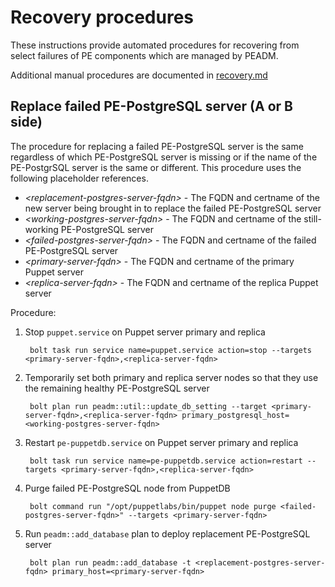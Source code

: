 # Recovery procedures

These instructions provide automated procedures for recovering from select failures of PE components which are managed by PEADM.

Additional manual procedures are documented in [recovery.md](recovery.md)

## Replace failed PE-PostgreSQL server (A or B side)

The procedure for replacing a failed PE-PostgreSQL server is the same regardless of which PE-PostgreSQL server is missing or if the name of the PE-PostgrSQL server is the same or different. This procedure uses the following placeholder references.

* _\<replacement-postgres-server-fqdn\>_ - The FQDN and certname of the new server being brought in to replace the failed PE-PostgreSQL server
* _\<working-postgres-server-fqdn\>_ - The FQDN and certname of the still-working PE-PostgreSQL server
* _\<failed-postgres-server-fqdn\>_ - The FQDN and certname of the failed PE-PostgreSQL server
* _\<primary-server-fqdn\>_ - The FQDN and certname of the primary Puppet server
* _\<replica-server-fqdn\>_ - The FQDN and certname of the replica Puppet server

Procedure:

1. Stop `puppet.service` on Puppet server primary and replica

        bolt task run service name=puppet.service action=stop --targets <primary-server-fqdn>,<replica-server-fqdn>

2. Temporarily set both primary and replica server nodes so that they use the remaining healthy PE-PostgreSQL server

        bolt plan run peadm::util::update_db_setting --target <primary-server-fqdn>,<replica-server-fqdn> primary_postgresql_host=<working-postgres-server-fqdn>

3. Restart `pe-puppetdb.service` on Puppet server primary and replica

        bolt task run service name=pe-puppetdb.service action=restart --targets <primary-server-fqdn>,<replica-server-fqdn>

4. Purge failed PE-PostgreSQL node from PuppetDB

        bolt command run "/opt/puppetlabs/bin/puppet node purge <failed-postgres-server-fqdn>" --targets <primary-server-fqdn>

5. Run `peadm::add_database` plan to deploy replacement PE-PostgreSQL server

        bolt plan run peadm::add_database -t <replacement-postgres-server-fqdn> primary_host=<primary-server-fqdn>